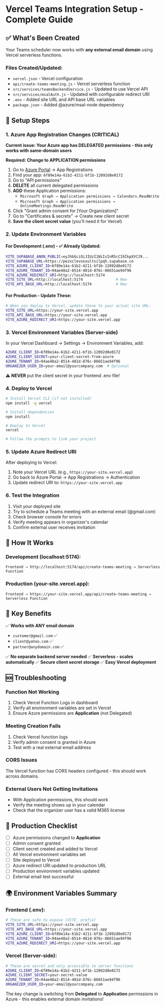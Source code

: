 # Vercel Teams Integration Setup - Complete Guide

## ✅ What's Been Created

Your Teams scheduler now works with **any external email domain** using Vercel serverless functions.

### Files Created/Updated:
- `vercel.json` - Vercel configuration
- `api/create-teams-meeting.js` - Vercel serverless function
- `src/services/teamsBackendService.js` - Updated to use Vercel API
- `src/services/msalAuth.js` - Updated with configurable redirect URI
- `.env` - Added site URL and API base URL variables
- `package.json` - Added @azure/msal-node dependency

## 🚀 Setup Steps

### 1. Azure App Registration Changes (CRITICAL)
**Current issue: Your Azure app has DELEGATED permissions - this only works with same-domain users**

**Required: Change to APPLICATION permissions**

1. Go to [Azure Portal](https://portal.azure.com) → App Registrations
2. Find your app: `6f89e14a-61b2-4211-bf1b-12092d8e0172`
3. Go to "API permissions"
4. **DELETE** all current delegated permissions
5. **ADD** these Application permissions:
   - `Microsoft Graph → Application permissions → Calendars.ReadWrite`
   - `Microsoft Graph → Application permissions → OnlineMeetings.ReadWrite`
6. Click "Grant admin consent for [Your Organization]"
7. Go to "Certificates & secrets" → Create new client secret
8. **Save the client secret value** (you'll need it for Vercel)

### 2. Update Environment Variables

#### For Development (.env) - ✅ Already Updated:
```bash
VITE_SUPABASE_ANON_PUBLIC=eyJhbGciOiJIUzI1NiIsInR5cCI6IkpXVCJ9...
VITE_SUPABASE_URL=https://pezxclevoxxultsilpqh.supabase.co
VITE_AZURE_CLIENT_ID=6f89e14a-61b2-4211-bf1b-12092d8e0172
VITE_AZURE_TENANT_ID=94ae48a2-8514-481d-876c-86651ae94f96
VITE_AZURE_REDIRECT_URI=http://localhost:5174
VITE_SITE_URL=http://localhost:5174               # New
VITE_API_BASE_URL=http://localhost:5174           # New
```

#### For Production - Update These:
```bash
# When you deploy to Vercel, update these to your actual site URL:
VITE_SITE_URL=https://your-site.vercel.app
VITE_API_BASE_URL=https://your-site.vercel.app
VITE_AZURE_REDIRECT_URI=https://your-site.vercel.app
```

### 3. Vercel Environment Variables (Server-side)

In your Vercel Dashboard → Settings → Environment Variables, add:

```bash
AZURE_CLIENT_ID=6f89e14a-61b2-4211-bf1b-12092d8e0172
AZURE_CLIENT_SECRET=your-client-secret-from-azure
AZURE_TENANT_ID=94ae48a2-8514-481d-876c-86651ae94f96
ORGANIZER_USER_ID=your-email@yourcompany.com  # Optional
```

⚠️ **NEVER** put the client secret in your frontend .env file!

### 4. Deploy to Vercel

```bash
# Install Vercel CLI (if not installed)
npm install -g vercel

# Install dependencies
npm install

# Deploy to Vercel
vercel

# Follow the prompts to link your project
```

### 5. Update Azure Redirect URI

After deploying to Vercel:
1. Note your Vercel URL (e.g., `https://your-site.vercel.app`)
2. Go back to Azure Portal → App Registrations → Authentication
3. Update redirect URI to: `https://your-site.vercel.app`

### 6. Test the Integration

1. Visit your deployed site
2. Try to schedule a Teams meeting with an external email (@gmail.com)
3. Check browser console for errors
4. Verify meeting appears in organizer's calendar
5. Confirm external user receives invitation

## 🔧 How It Works

### Development (localhost:5174):
```
Frontend → http://localhost:5174/api/create-teams-meeting → Serverless Function
```

### Production (your-site.vercel.app):
```
Frontend → https://your-site.vercel.app/api/create-teams-meeting → Serverless Function
```

## 🎯 Key Benefits

✅ **Works with ANY email domain**
- `customer@gmail.com` ✅
- `client@yahoo.com` ✅  
- `partner@anydomain.com` ✅

✅ **No separate backend server needed**
✅ **Serverless - scales automatically**
✅ **Secure client secret storage**
✅ **Easy Vercel deployment**

## 🆘 Troubleshooting

### Function Not Working
1. Check Vercel Function Logs in dashboard
2. Verify all environment variables are set in Vercel
3. Ensure Azure permissions are **Application** (not Delegated)

### Meeting Creation Fails
1. Check Vercel function logs
2. Verify admin consent is granted in Azure
3. Test with a real external email address

### CORS Issues
The Vercel function has CORS headers configured - this should work across domains.

### External Users Not Getting Invitations
- With Application permissions, this should work
- Verify the meeting shows up in your calendar
- Check that the organizer user has a valid M365 license

## 📝 Production Checklist

- [ ] Azure permissions changed to **Application**
- [ ] Admin consent granted
- [ ] Client secret created and added to Vercel
- [ ] All Vercel environment variables set
- [ ] Site deployed to Vercel
- [ ] Azure redirect URI updated to production URL
- [ ] Production environment variables updated
- [ ] External email test successful

## 🌍 Environment Variables Summary

### Frontend (.env):
```bash
# These are safe to expose (VITE_ prefix)
VITE_SITE_URL=https://your-site.vercel.app
VITE_API_BASE_URL=https://your-site.vercel.app
VITE_AZURE_CLIENT_ID=6f89e14a-61b2-4211-bf1b-12092d8e0172
VITE_AZURE_TENANT_ID=94ae48a2-8514-481d-876c-86651ae94f96
VITE_AZURE_REDIRECT_URI=https://your-site.vercel.app
```

### Vercel (Server-side):
```bash
# These are secret and only accessible to server functions
AZURE_CLIENT_ID=6f89e14a-61b2-4211-bf1b-12092d8e0172
AZURE_CLIENT_SECRET=your-secret-value
AZURE_TENANT_ID=94ae48a2-8514-481d-876c-86651ae94f96
ORGANIZER_USER_ID=your-email@yourcompany.com
```

The key change is switching from **Delegated** to **Application** permissions in Azure - this enables external domain invitations!
